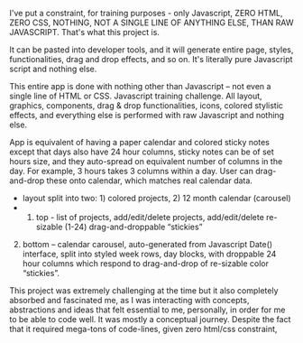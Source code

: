 I've put a constraint, for training purposes - only Javascript, ZERO HTML, ZERO CSS, NOTHING, NOT A SINGLE LINE OF ANYTHING ELSE, THAN RAW JAVASCRIPT. That's what this project is.

It can be pasted into developer tools, and it will generate entire page, styles, functionalities, drag and drop effects, and so on. It's literally pure Javascript script and nothing else.

This entire app is done with nothing other than Javascript – not even a single line of HTML or CSS. Javascript training challenge. All layout, graphics, components, drag & drop functionalities, icons, colored stylistic effects, and everything else is performed with raw Javascript and nothing else. 

App is equivalent of having a paper calendar and colored sticky notes except that days also have 24 hour columns, sticky notes can be of set hours size, and they auto-spread on equivalent number of columns in the day. For example, 3 hours takes 3 columns within a day. User can drag-and-drop these onto calendar, which matches real calendar data.

-	layout split into two: 1) colored projects, 2) 12 month calendar (carousel)
-	1) top - list of projects, add/edit/delete projects, add/edit/delete re-sizable (1-24) drag-and-droppable “stickies” 
2) bottom – calendar carousel, auto-generated from Javascript Date() interface, split into styled week rows, day blocks, with droppable 24 hour columns which respond to drag-and-drop of re-sizable color “stickies”.

This project was extremely challenging at the time but it also completely absorbed and fascinated me, as I was interacting with concepts, abstractions and ideas that felt essential to me, personally, in order for me to be able to code well. It was mostly a conceptual journey. Despite the fact that it required mega-tons of code-lines, given zero html/css constraint, 
